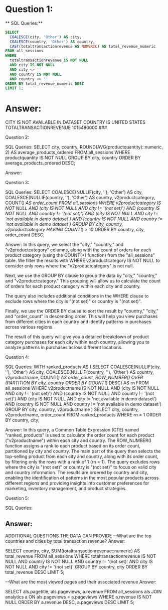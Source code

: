 # Question 1: 

** SQL Queries:**
```SQL
SELECT 
  COALESCE(city, 'Other') AS city, 
  COALESCE(country, 'Other') AS country, 
  CAST(totaltransactionrevenue AS NUMERIC) AS total_revenue_numeric
FROM all_sessions
WHERE 
  totaltransactionrevenue IS NOT NULL
  AND city IS NOT NULL
  AND city <> ''
  AND country IS NOT NULL
  AND country <> ''
ORDER BY total_revenue_numeric DESC
LIMIT 1;
```

# Answer:
CITY IS NOT AVAILABLE IN DATASET
COUNTRY IS UNITED STATES
TOTALTRANSACTIONREVENUE 1015480000 ###


Question 2: 

SQL Queries:
SELECT 
  city, 
  country, 
  ROUND(AVG(productquantity)::numeric, 2) AS average_products_ordered
FROM all_sessions
WHERE productquantity IS NOT NULL
GROUP BY city, country
ORDER BY average_products_ordered DESC;

Answer:


Question 3: 

SQL Queries:
SELECT 
  COALESCE(NULLIF(city, ''), 'Other') AS city, 
  COALESCE(NULLIF(country, ''), 'Other') AS country, 
  v2productcategory, 
  COUNT(*) AS order_count
FROM all_sessions
WHERE v2productcategory IS NOT NULL
  AND (city IS NOT NULL AND city != '(not set)')
  AND (country IS NOT NULL AND country != '(not set)')
  AND (city IS NOT NULL AND city != 'not available in demo dataset')
  AND (country IS NOT NULL AND country != 'not available in demo dataset')
GROUP BY city, country, v2productcategory
HAVING COUNT(*) > 10
ORDER BY country, city, order_count DESC;

Answer:
In this query, we select the "city," "country," and "v2productcategory" columns, along with the count of orders for each product category (using the COUNT(*) function) from the "all_sessions" table. We filter the results with WHERE v2productcategory IS NOT NULL to consider only rows where the "v2productcategory" is not null.

Next, we use the GROUP BY clause to group the data by "city," "country," and "v2productcategory." This grouping will allow us to calculate the count of orders for each product category within each city and country.

The query also includes additional conditions in the WHERE clause to exclude rows where the city is "(not set)" or country is "(not set)".

Finally, we use the ORDER BY clause to sort the result by "country," "city," and "order_count" in descending order. This will help you view purchases from different cities in each country and identify patterns in purchases across various regions.

The result of this query will give you a detailed breakdown of product category purchases for each city within each country, allowing you to analyze patterns in purchases across different locations.



Question 4: 

SQL Queries:
WITH ranked_products AS (
  SELECT 
    COALESCE(NULLIF(city, ''), 'Other') AS city, 
    COALESCE(NULLIF(country, ''), 'Other') AS country, 
    v2productname, 
    COUNT(*) AS order_count,
    ROW_NUMBER() OVER (PARTITION BY city, country ORDER BY COUNT(*) DESC) AS rn
  FROM all_sessions
  WHERE v2productname IS NOT NULL
    AND (city IS NOT NULL AND city != '(not set)')
    AND (country IS NOT NULL AND country != '(not set)')
	AND (city IS NOT NULL AND city != 'not available in demo dataset')
  	AND (country IS NOT NULL AND country != 'not available in demo dataset')
  GROUP BY city, country, v2productname
)
SELECT city, country, v2productname, order_count
FROM ranked_products
WHERE rn = 1
ORDER BY country, city;

Answer:
In this query, a Common Table Expression (CTE) named "ranked_products" is used to calculate the order count for each product ("v2productname") within each city and country. 
The ROW_NUMBER() function assigns a rank to each product based on its order count, partitioned by city and country. 
The main part of the query then selects the top-selling product from each city and country, along with its order count, by filtering only the rows with a rank of 1 (rn = 1). 
The query excludes rows where the city is "(not set)" or country is "(not set)" to focus on valid city and country information. The results are ordered by country and city, 
enabling the identification of patterns in the most popular products across different regions and providing insights into customer preferences for marketing, 
inventory management, and product strategies.



Question 5: 

SQL Queries:

Answer:
-----------------------------------------------------------------------------------------------


ADDITIONAL QUESTIONS THE DATA CAN PROVIDE
--What are the top countries and cities by total transaction revenue?
Answer:

SELECT country, city, SUM(totaltransactionrevenue::numeric) AS total_revenue
FROM all_sessions
WHERE totaltransactionrevenue IS NOT NULL
  AND country IS NOT NULL AND country != '(not set)'
  AND city IS NOT NULL AND city != '(not set)'
GROUP BY country, city
ORDER BY total_revenue DESC
LIMIT 5;

--What are the most viewed pages and their associated revenue
Answer:

SELECT als.pagetitle, als.pageviews, a.revenue
FROM all_sessions als
JOIN analytics a
ON als.pageviews = a.pageviews
WHERE a.revenue IS NOT NULL
ORDER BY a.revenue DESC, a.pageviews DESC
LIMIT 5;
